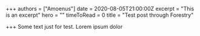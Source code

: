 +++
authors = ["Amoenus"]
date = 2020-08-05T21:00:00Z
excerpt = "This is an excerpt"
hero = ""
timeToRead = 0
title = "Test post through Forestry"

+++
Some text just for test. Lorem ipsum dolor